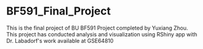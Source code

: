 # BF591_Final_Project

This is the final project of BU BF591 Project completed by Yuxiang Zhou. 
This project has conducted analysis and visualization using RShiny app with Dr. Labadorf's work available at GSE64810